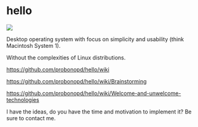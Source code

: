 # hello

![](https://raw.githubusercontent.com/probonopd/hello/master/branding/remix.gif)

Desktop operating system with focus on simplicity and usability (think Macintosh System 1).

Without the complexities of Linux distributions.

https://github.com/probonopd/hello/wiki

https://github.com/probonopd/hello/wiki/Brainstorming

https://github.com/probonopd/hello/wiki/Welcome-and-unwelcome-technologies

I have the ideas, do you have the time and motivation to implement it? Be sure to contact me.
